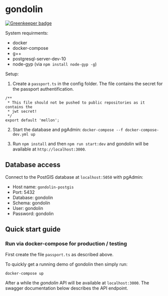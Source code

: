 # gondolin

[![Greenkeeper badge](https://badges.greenkeeper.io/terrestris/gondolin.svg)](https://greenkeeper.io/)

System requirments:

- docker
- docker-compose
- g++
- postgresql-server-dev-10
- node-gyp (via `npm install node-gyp -g`)

Setup:

1. Create a `passport.ts` in the config folder. The file contains the
secret for the passport authentification.

```
/**
 * This file should not be pushed to public repositories as it contains the
 * jwt secret!
 */
export default 'mellon';
```

2. Start the database and pgAdmin: `docker-compose --f docker-compose-dev.yml up`

3. Run `npm install` and then `npm run start:dev` and gondolin will be available at `http://localhost:3000`.

## Database access

Connect to the PostGIS database at `localhost:5050` with pgAdmin:

- Host name: `gondolin-postgis`
- Port: 5432
- Database: gondolin
- Schema: gondolin
- User: gondolin
- Password: gondolin

## Quick start guide

### Run via docker-compose for production / testing

First create the file `passport.ts` as described above.

To quickly get a running demo of gondolin then simply run:

```
docker-compose up
```

After a while the *gondolin* API will be available at `localhost:3000`. The swagger documentation below describes the API endpoint.
